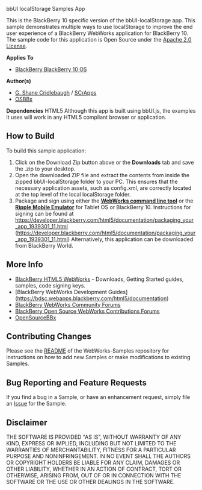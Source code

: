 bbUI localStorage Samples App

This is the BlackBerry 10 specific version of the bbUI-localStorage app.
This sample demonstrates multiple ways to use localStorage to improve the end user experience of a BlackBerry WebWorks application for BlackBerry 10. 
The sample code for this application is Open Source under the [Apache 2.0 License](http://www.apache.org/licenses/LICENSE-2.0.html).

**Applies To**
* [BlackBerry BlackBerry 10 OS](https://developer.blackberry.com/html5/) 

**Author(s)** 
* [G. Shane Cridlebaugh](http://github.com/SCrid2000) / [SCrApps](http://SCrApps.org)
* [OSBBx](http://x.opensourcebb.com)

**Dependencies**
HTML5
Although this app is built using bbUI.js, the examples it uses will work in any HTML5 compliant browser or application.

## How to Build
To build this sample application:
1. Click on the Download Zip button above or the **Downloads** tab and save the .zip to your desktop.
2. Open the downloaded ZIP file and extract the contents from inside the zipped bbUI-localStorage folder to your PC. This ensures that the necessary application assets, such as config.xml, are correctly located at the top level of the local localStorage folder.
3. Package and sign using either the **[WebWorks command line tool](https://developer.blackberry.com/html5/download/sdk)** or the **[Ripple Mobile Emulator](http://developer.blackberry.com/html5/download)** for Tablet OS or BlackBerry 10. Instructions for signing can be found at https://developer.blackberry.com/html5/documentation/packaging_your_app_1939301_11.html (https://developer.blackberry.com/html5/documentation/packaging_your_app_1939301_11.html)
Alternatively, this application can be downloaded from BlackBerry World.

## More Info
* [BlackBerry HTML5 WebWorks](https://bdsc.webapps.blackberry.com/html5/) - Downloads, Getting Started guides, samples, code signing keys.
* [BlackBerry WebWorks Development Guides] (https://bdsc.webapps.blackberry.com/html5/documentation)
* [BlackBerry WebWorks Community Forums](http://supportforums.blackberry.com/t5/Web-and-WebWorks-Development/bd-p/browser_dev)
* [BlackBerry Open Source WebWorks Contributions Forums](http://supportforums.blackberry.com/t5/BlackBerry-WebWorks/bd-p/ww_con)
* [OpenSourceBBx](http://x.opensourcebb.com)

## Contributing Changes
Please see the [README](https://github.com/blackberry/WebWorks-Samples) of the WebWorks-Samples repository for instructions on how to add new Samples or make modifications to existing Samples.

## Bug Reporting and Feature Requests
If you find a bug in a Sample, or have an enhancement request, simply file an [Issue](https://github.com/blackberry/BB10-WebWorks-Community-Samples/issues) for the Sample.

## Disclaimer
THE SOFTWARE IS PROVIDED "AS IS", WITHOUT WARRANTY OF ANY KIND, EXPRESS OR IMPLIED, INCLUDING BUT NOT LIMITED TO THE WARRANTIES OF MERCHANTABILITY, FITNESS FOR A PARTICULAR PURPOSE AND NONINFRINGEMENT. IN NO EVENT SHALL THE AUTHORS OR COPYRIGHT HOLDERS BE LIABLE FOR ANY CLAIM, DAMAGES OR OTHER LIABILITY, WHETHER IN AN ACTION OF CONTRACT, TORT OR OTHERWISE, ARISING FROM, OUT OF OR IN CONNECTION WITH THE SOFTWARE OR THE USE OR OTHER DEALINGS IN THE SOFTWARE.